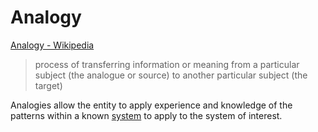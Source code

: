 # Analogy

[Analogy - Wikipedia](https://en.wikipedia.org/wiki/Analogy)

> process of transferring information or meaning from a particular subject (the analogue or source) to another particular subject (the target)

Analogies allow the entity to apply experience and knowledge of the patterns within a known [system](./system.md) to apply to the system of interest.
